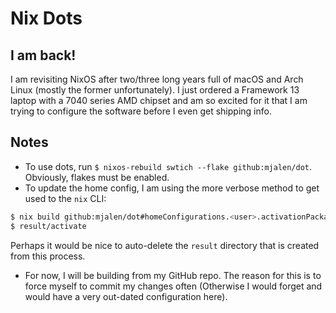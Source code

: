 # Nix Dots 

## I am back!

I am revisiting NixOS after two/three long years full of macOS and Arch Linux (mostly the former unfortunately). I just ordered a Framework 13 laptop with a 7040 series AMD chipset and am so excited for it that I am trying to configure the software before I even get shipping info.

## Notes

- To use dots, run `$ nixos-rebuild swtich --flake github:mjalen/dot`. Obviously, flakes must be enabled.
- To update the home config, I am using the more verbose method to get used to the `nix` CLI:

``` sh
$ nix build github:mjalen/dot#homeConfigurations.<user>.activationPackage
$ result/activate
```

Perhaps it would be nice to auto-delete the `result` directory that is created from this process.

- For now, I will be building from my GitHub repo. The reason for this is to force myself to commit my changes often (Otherwise I would forget and would have a very out-dated configuration here).
